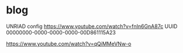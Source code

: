 # blog

UNRIAD config
https://www.youtube.com/watch?v=fnIn6GnA87c
UUID
00000000-0000-0000-0000-00D861115A23



https://www.youtube.com/watch?v=qQiMMeVNw-o
